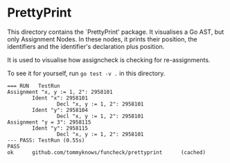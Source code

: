 # PrettyPrint

This directory contains the `PrettyPrint' package. It visualises a
Go AST, but only Assignment Nodes. In these nodes, it prints their
position, the identifiers and the identifier's declaration plus position.

It is used to visualise how assigncheck is checking for re-assignments.

To see it for yourself, run `go test -v .` in this directory.

```
=== RUN   TestRun
Assignment "x, y := 1, 2": 2958101
        Ident "x": 2958101
                Decl "x, y := 1, 2": 2958101
        Ident "y": 2958104
                Decl "x, y := 1, 2": 2958101
Assignment "y = 3": 2958115
        Ident "y": 2958115
                Decl "x, y := 1, 2": 2958101
--- PASS: TestRun (0.55s)
PASS
ok      github.com/tommyknows/funcheck/prettyprint      (cached)
```
